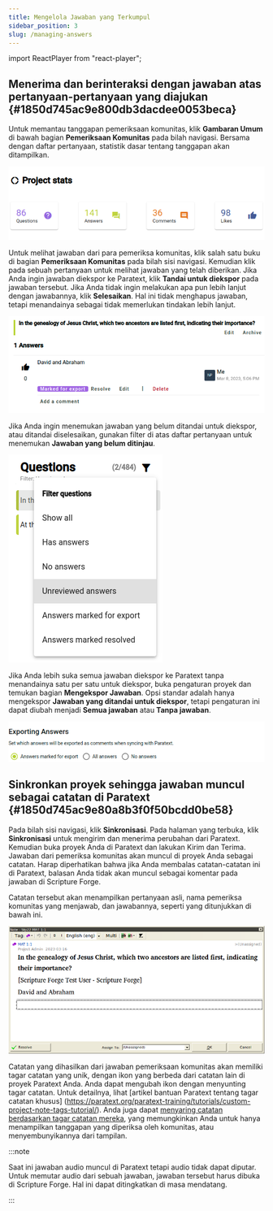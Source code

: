 ```yaml
---
title: Mengelola Jawaban yang Terkumpul
sidebar_position: 3
slug: /managing-answers
---
```


import ReactPlayer from "react-player";

## Menerima dan berinteraksi dengan jawaban atas pertanyaan-pertanyaan yang diajukan {#1850d745ac9e800db3dacdee0053beca}

<ReactPlayer controls url="https://youtu.be/C3bgh3yufVg" />

Untuk memantau tanggapan pemeriksaan komunitas, klik **Gambaran Umum** di bawah bagian **Pemeriksaan Komunitas** pada bilah navigasi. Bersama dengan daftar pertanyaan, statistik dasar tentang tanggapan akan ditampilkan.

![](./685721.png)

Untuk melihat jawaban dari para pemeriksa komunitas, klik salah satu buku di bagian **Pemeriksaan Komunitas** pada bilah sisi navigasi. Kemudian klik pada sebuah pertanyaan untuk melihat jawaban yang telah diberikan. Jika Anda ingin jawaban diekspor ke Paratext, klik **Tandai untuk diekspor** pada jawaban tersebut. Jika Anda tidak ingin melakukan apa pun lebih lanjut dengan jawabannya, klik **Selesaikan**. Hal ini tidak menghapus jawaban, tetapi menandainya sebagai tidak memerlukan tindakan lebih lanjut.

![](./1417670916.png)

Jika Anda ingin menemukan jawaban yang belum ditandai untuk diekspor, atau ditandai diselesaikan, gunakan filter di atas daftar pertanyaan untuk menemukan **Jawaban yang belum ditinjau**.

![](./2739440.png)

Jika Anda lebih suka semua jawaban diekspor ke Paratext tanpa menandainya satu per satu untuk diekspor, buka pengaturan proyek dan temukan bagian **Mengekspor Jawaban**. Opsi standar adalah hanya mengekspor **Jawaban yang ditandai untuk diekspor**, tetapi pengaturan ini dapat diubah menjadi **Semua jawaban** atau **Tanpa jawaban**.

![](./1265120461.png)

## Sinkronkan proyek sehingga jawaban muncul sebagai catatan di Paratext {#1850d745ac9e80a8b3f0f50bcdd0be58}

Pada bilah sisi navigasi, klik **Sinkronisasi**. Pada halaman yang terbuka, klik **Sinkronisasi** untuk mengirim dan menerima perubahan dari Paratext. Kemudian buka proyek Anda di Paratext dan lakukan Kirim dan Terima. Jawaban dari pemeriksa komunitas akan muncul di proyek Anda sebagai catatan. Harap diperhatikan bahwa jika Anda membalas catatan-catatan ini di Paratext, balasan Anda tidak akan muncul sebagai komentar pada jawaban di Scripture Forge.

Catatan tersebut akan menampilkan pertanyaan asli, nama pemeriksa komunitas yang menjawab, dan jawabannya, seperti yang ditunjukkan di bawah ini.

![](./673009763.png)

Catatan yang dihasilkan dari jawaban pemeriksaan komunitas akan memiliki tagar catatan yang unik, dengan ikon yang berbeda dari catatan lain di proyek Paratext Anda. Anda dapat mengubah ikon dengan menyunting tagar catatan. Untuk detailnya, lihat [artikel bantuan Paratext tentang tagar catatan khusus] (https://paratext.org/paratext-training/tutorials/custom-project-note-tags-tutorial/). Anda juga dapat [menyaring catatan berdasarkan tagar catatan mereka](https://paratext.org/2022/08/15/custom-note-tags/#Filter_for_Custom_Note_Tags), yang memungkinkan Anda untuk hanya menampilkan tanggapan yang diperiksa oleh komunitas, atau menyembunyikannya dari tampilan.

:::note

Saat ini jawaban audio muncul di Paratext tetapi audio tidak dapat diputar. Untuk memutar audio dari sebuah jawaban, jawaban tersebut harus dibuka di Scripture Forge. Hal ini dapat ditingkatkan di masa mendatang.

:::



